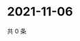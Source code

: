 # 2021-11-06

共 0 条

<!-- BEGIN WEIBO -->
<!-- 最后更新时间 Sat Nov 06 2021 23:00:54 GMT+0800 (China Standard Time) -->

<!-- END WEIBO -->
